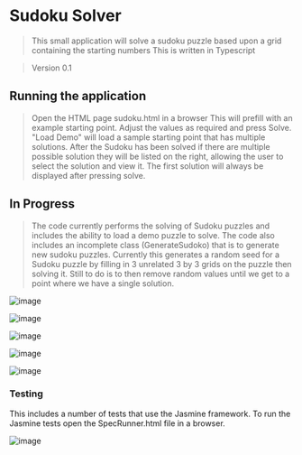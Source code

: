 # Sudoku Solver

> This small application will solve a sudoku puzzle based upon a grid containing the starting numbers
> This is written in Typescript

> Version 0.1

## Running the application

> Open the HTML page sudoku.html in a browser
> This will prefill with an example starting point.
> Adjust the values as required and press Solve.
> "Load Demo" will load a sample starting point that has multiple solutions.
> After the Sudoku has been solved if there are multiple possible solution they will be listed on the right,
> allowing the user to select the solution and view it.
> The first solution will always be displayed after pressing solve.

## In Progress

> The code currently performs the solving of Sudoku puzzles and includes the ability to load a demo puzzle to solve.
> The code also includes an incomplete class (GenerateSudoko) that is to generate new sudoku puzzles. Currently this
> generates a random seed for a Sudoku puzzle by filling in 3 unrelated 3 by 3 grids on the puzzle then solving it.
> Still to do is to then remove random values until we get to a point where we have a single solution.

![image](https://user-images.githubusercontent.com/28151071/77929115-356f2900-72a1-11ea-8273-f8fde18566e2.png)

![image](https://user-images.githubusercontent.com/28151071/77929161-41f38180-72a1-11ea-8799-f6669c9d4a15.png)

![image](https://user-images.githubusercontent.com/28151071/77929204-4c158000-72a1-11ea-8b99-e3cf7f130163.png)

![image](https://user-images.githubusercontent.com/28151071/77929246-56d01500-72a1-11ea-8b98-52f595298536.png)

![image](https://user-images.githubusercontent.com/28151071/77929422-8e3ec180-72a1-11ea-86fe-18f2ee62fc1d.png)

### Testing

This includes a number of tests that use the Jasmine framework. To run the Jasmine tests open the SpecRunner.html file in a browser.

![image](https://user-images.githubusercontent.com/28151071/78035525-251e8300-7361-11ea-96e1-2515c9f0720f.png)

